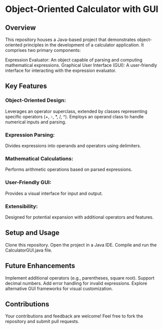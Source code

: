 
# Object-Oriented Calculator with GUI

## Overview

This repository houses a Java-based project that demonstrates object-oriented principles in the development of a calculator application. It comprises two primary components:

Expression Evaluator: An object capable of parsing and computing mathematical expressions.
Graphical User Interface (GUI): A user-friendly interface for interacting with the expression evaluator.
## Key Features

### Object-Oriented Design:
Leverages an operator superclass, extended by classes representing specific operators (+, -, *, /, ^).
Employs an operand class to handle numerical inputs and parsing.
### Expression Parsing:
Divides expressions into operands and operators using delimiters.
### Mathematical Calculations:
Performs arithmetic operations based on parsed expressions.
### User-Friendly GUI:
Provides a visual interface for input and output.
### Extensibility:
Designed for potential expansion with additional operators and features.
## Setup and Usage

Clone this repository.
Open the project in a Java IDE.
Compile and run the CalculatorGUI.java file.
## Future Enhancements

Implement additional operators (e.g., parentheses, square root).
Support decimal numbers.
Add error handling for invalid expressions.
Explore alternative GUI frameworks for visual customization.
## Contributions

Your contributions and feedback are welcome! Feel free to fork the repository and submit pull requests.
